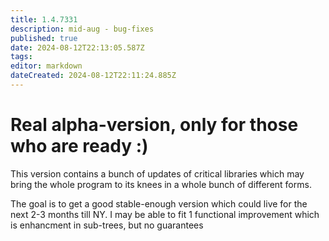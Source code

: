 ```yaml
---
title: 1.4.7331
description: mid-aug - bug-fixes
published: true
date: 2024-08-12T22:13:05.587Z
tags: 
editor: markdown
dateCreated: 2024-08-12T22:11:24.885Z
---
```


# Real alpha-version, only for those who are ready :)
This version contains a bunch of updates of critical libraries which may bring the whole program to its knees in a whole bunch of different forms.

The goal is to get a good stable-enough version which could live for the next 2-3 months till NY.
I may be able to fit 1 functional improvement which is enhancment in sub-trees, but no guarantees